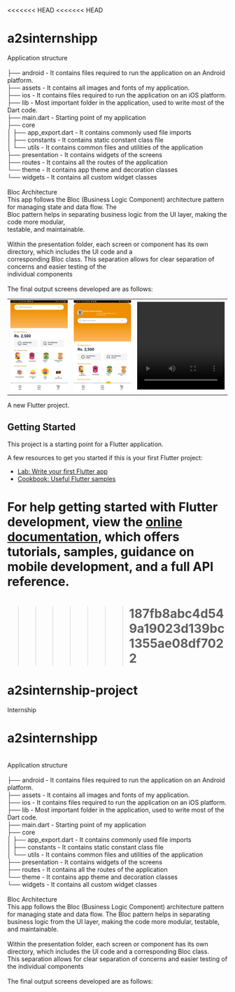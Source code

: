<<<<<<< HEAD
<<<<<<< HEAD

# a2sinternshipp

Application structure<br>
<br>
├── android - It contains files required to run the application on an Android platform.<br>
├── assets - It contains all images and fonts of my application.<br>
├── ios - It contains files required to run the application on an iOS platform.<br>
├── lib - Most important folder in the application, used to write most of the Dart code.<br>
├── main.dart - Starting point of my application<br>
├── core<br>
│ ├── app_export.dart - It contains commonly used file imports<br>
│ ├── constants - It contains static constant class file<br>
│ └── utils - It contains common files and utilities of the application<br>
├── presentation - It contains widgets of the screens<br>
├── routes - It contains all the routes of the application<br>
└── theme - It contains app theme and decoration classes<br>
└── widgets - It contains all custom widget classes<br>
<br>
Bloc Architecture<br>
This app follows the Bloc (Business Logic Component) architecture pattern for managing state and data flow. The<br> Bloc pattern helps in separating business logic from the UI layer, making the code more modular, <br>testable, and maintainable.<br>
<br>
Within the presentation folder, each screen or component has its own directory, which includes the UI code and a<br> corresponding Bloc class. This separation allows for clear separation of concerns and easier testing of the<br> individual components<br>
<br>
The final output screens developed are as follows:<br>
<table>
<tr>
<td><img src="pic2.jpg"></td>
<td><img src="pic1.jpg"></td>
<td><video width="200" height="200" controls><source src="recording.mp4" type="video/mp4"></video></td>
</tr>
</table>
A new Flutter project.

## Getting Started

This project is a starting point for a Flutter application.

A few resources to get you started if this is your first Flutter project:

-   [Lab: Write your first Flutter app](https://docs.flutter.dev/get-started/codelab)
-   [Cookbook: Useful Flutter samples](https://docs.flutter.dev/cookbook)

For help getting started with Flutter development, view the
[online documentation](https://docs.flutter.dev/), which offers tutorials,
samples, guidance on mobile development, and a full API reference.
=======

> > > > > > > # 187fb8abc4d549a19023d139bc1355ae08df7022

# a2sinternship-project

Internship

# a2sinternshipp

<br>
Application structure<br>
<br>
├── android - It contains files required to run the application on an Android platform.<br>
├── assets - It contains all images and fonts of my application.<br>
├── ios - It contains files required to run the application on an iOS platform.<br>
├── lib - Most important folder in the application, used to write most of the Dart code.<br>
├── main.dart - Starting point of my application<br>
├── core<br>
│ ├── app_export.dart - It contains commonly used file imports<br>
│ ├── constants - It contains static constant class file<br>
│ └── utils - It contains common files and utilities of the application<br>
├── presentation - It contains widgets of the screens<br>
├── routes - It contains all the routes of the application<br>
└── theme - It contains app theme and decoration classes<br>
└── widgets - It contains all custom widget classes<br>
<br>
Bloc Architecture<br>
This app follows the Bloc (Business Logic Component) architecture pattern for managing state and data flow. The Bloc pattern helps in separating<br> business logic from the UI layer, making the code more modular, testable, and maintainable.<br>
<br>
Within the presentation folder, each screen or component has its own directory, which includes the UI code and a corresponding Bloc class.<br> This separation allows for clear separation of concerns and easier testing of the individual components<br>
<br>
The final output screens developed are as follows:<br>
